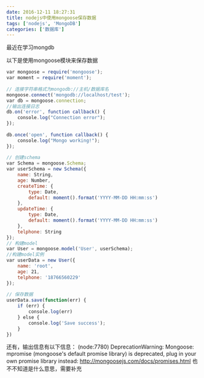 ```yaml
---
date: 2016-12-11 18:27:31
title: nodejs中使用mongoose保存数据
tags: ['nodejs', 'MongoDB']
categories: ['数据库']
---
```

最近在学习mongdb

以下是使用mongoose模块来保存数据

```javascript
var mongoose = require('mongoose');  
var moment = require('moment');  
  
// 连接字符串格式为mongodb://主机/数据库名  
mongoose.connect('mongodb://localhost/test');  
var db = mongoose.connection;  
//输出连接日志  
db.on('error', function callback() {  
    console.log("Connection error");  
});  
  
db.once('open', function callback() {  
    console.log("Mongo working!");  
});  
  
// 创建schema  
var Schema = mongoose.Schema;  
var userSchema = new Schema({  
    name: String,  
    age: Number,  
    createTime: {  
        type: Date,  
        default: moment().format('YYYY-MM-DD HH:mm:ss')  
    },  
    updateTime: {  
        type: Date,  
        default: moment().format('YYYY-MM-DD HH:mm:ss')  
    },  
    telphone: String  
});  
// 构建model  
var User = mongoose.model('User', userSchema);  
//构建model实例  
var userData = new User({  
    name: 'root',  
    age: 21,  
    telphone: '18766560229'  
});  
  
// 保存数据  
userData.save(function(err) {  
    if (err) {  
        console.log(err)  
    } else {  
        console.log('Save success');  
    }  
})  
```
还有，输出信息有以下信息：
(node:7780) DeprecationWarning: Mongoose: mpromise (mongoose's default promise library) is deprecated, plug in your own promise library instead: http://mongoosejs.com/docs/promises.html
也不不知道是什么意思，需要补充

